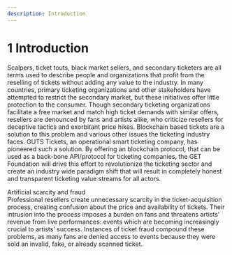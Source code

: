 ```yaml
---
description: Introduction
---
```


# 1 Introduction

Scalpers, ticket touts, black market sellers, and secondary ticketers are all terms used to describe people and organizations that profit from the reselling of tickets without adding any value to the industry. In many countries, primary ticketing organizations and other stakeholders have attempted to restrict the secondary market, but these initiatives offer little protection to the consumer. Though secondary ticketing organizations facilitate a free market and match high ticket demands with similar offers, resellers are denounced by fans and artists alike, who criticize resellers for deceptive tactics and exorbitant price hikes. Blockchain based tickets are a solution to this problem and various other issues the ticketing industry faces. GUTS Tickets, an operational smart ticketing company, has pioneered such a solution. By offering an blockchain protocol, that can be used as a back-bone API/protocol for ticketing companies, the GET Foundation will drive this effort to revolutionize the ticketing sector and create an industry wide paradigm shift that will result in completely honest and transparent ticketing value streams for all actors.

Artificial scarcity and fraud   
Professional resellers create unnecessary scarcity in the ticket-acquisition process, creating confusion about the price and availability of tickets. Their intrusion into the process imposes a burden on fans and threatens artists’ revenue from live performances: events which are becoming increasingly crucial to artists’ success. Instances of ticket fraud compound these problems, as many fans are denied access to events because they were sold an invalid, fake, or already scanned ticket.

